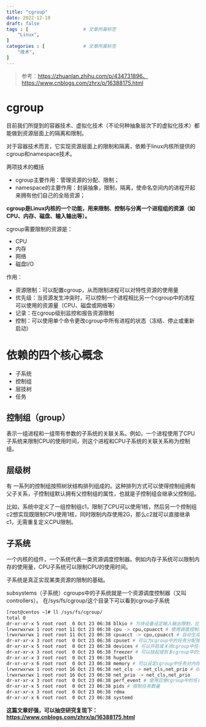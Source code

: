 ```yaml
---
title: "cgroup"
date: 2022-12-10
draft: false
tags : [                    # 文章所属标签
    "Linux",
]
categories : [              # 文章所属标签
    "技术",
]
---
```



> 参考：https://zhuanlan.zhihu.com/p/434731896、https://www.cnblogs.com/zhrx/p/16388175.html

# cgroup

目前我们所提到的容器技术、虚拟化技术（不论何种抽象层次下的虚拟化技术）都能做到资源层面上的隔离和限制。

对于容器技术而言，它实现资源层面上的限制和隔离，依赖于linux内核所提供的cgroup和namespace技术。

两项技术的概括

- cgroup主要作用：管理资源的分配、限制；
- namespace的主要作用：封装抽象，限制，隔离，使命名空间内的进程开起来拥有他们自己的全局资源；

**cgroup是Linux内核的一个功能，用来限制、控制与分离一个进程组的资源（如CPU、内存、磁盘、输入输出等）。**

cgroup需要限制的资源是：
- CPU
- 内存
- 网络
- 磁盘I/O

作用：

- 资源限制：可以配置cgroup，从而限制进程可以对特性资源的使用量
- 优先级：当资源发生冲突时，可以控制一个进程相比另一个cgroup中的进程可以使用的资源量（CPU、磁盘或网络等）
- 记录：在cgroup级别监控和报告资源限制
- 控制：可以使用单个命令更改cgroup中所有进程的状态（冻结、停止或重新启动）

# 依赖的四个核心概念

- 子系统
- 控制组
- 层技树
- 任务

## 控制组（group）

表示一组进程和一组带有参数的子系统的关联关系。例如，一个进程使用了CPU子系统来限制CPU的使用时间，则这个进程和CPU子系统的关联关系称为控制组。

## 层级树

有 一系列的控制组按照树状结构排列组成的。这种排列方式可以使得控制组拥有父子关系，子控制组默认拥有父控制组的属性，也就是子控制组会继承父控制组。

比如，系统中定义了一组控制组c1，限制了CPU可以使用1核，然后另一个控制组c2想实现既限制CPU使用1核，同时限制内存使用2G，那么c2就可以直接继承c1，无需重复定义CPU限制。

## 子系统

一个内核的组件，一个系统代表一类资源调度控制器。例如内存子系统可以限制内存的使用量，CPU子系统可以限制CPU的使用时间。

子系统是真正实现某类资源的限制的基础。

subsystems（子系统）cgroups中的子系统就是一个资源调度控制器（又叫controllers）。
在/sys/fs/cgroup/这个目录下可以看到cgroup子系统

```bash
[root@centos ~]# ll /sys/fs/cgroup/
total 0
dr-xr-xr-x 5 root root  0 Oct 23 06:38 blkio # 为块设备设定输入输出限制，比如物理驱动设备
lrwxrwxrwx 1 root root 11 Oct 23 06:38 cpu -> cpu,cpuacct # 使用调度控制程序控制对CPU的使用
lrwxrwxrwx 1 root root 11 Oct 23 06:38 cpuacct -> cpu,cpuacct # 自动生成cgroup中任务对cpu资源使用情况的报告
dr-xr-xr-x 3 root root  0 Oct 23 06:38 cpuset # 可以为cgroup中的任务分配独立的cpu和内存
dr-xr-xr-x 5 root root  0 Oct 23 06:38 devices # 可以开启或关闭cgroup中任务对设备的访问
dr-xr-xr-x 3 root root  0 Oct 23 06:38 freezer # 可以挂起或恢复cgroup中的任务
dr-xr-xr-x 3 root root  0 Oct 23 06:38 hugetlb
dr-xr-xr-x 6 root root  0 Oct 23 06:38 memory # 可以设定cgroup中任务对内存使用量的限定，并且自动生成这些任务对内存资源使用情况的报告
lrwxrwxrwx 1 root root 16 Oct 23 06:38 net_cls -> net_cls,net_prio # docker没有直接使用它，它通过使用等级识别符标记网络数据包，从而允许linux流量控制程序识别从具体cgroup中生成的数据包
lrwxrwxrwx 1 root root 16 Oct 23 06:38 net_prio -> net_cls,net_prio
dr-xr-xr-x 3 root root  0 Oct 23 06:38 perf_event # 使用后使cgroup中的任务可以进行统一的性能测试
dr-xr-xr-x 5 root root  0 Oct 23 06:38 pids # 限制任务数量
dr-xr-xr-x 3 root root  0 Oct 23 06:38 rdma
dr-xr-xr-x 6 root root  0 Oct 23 06:38 systemd
```


**这篇文章好强，可以抽空研究复现下：https://www.cnblogs.com/zhrx/p/16388175.html**